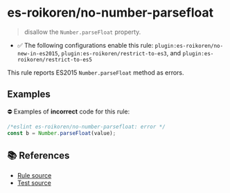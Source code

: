 # es-roikoren/no-number-parsefloat
> disallow the `Number.parseFloat` property.

- ✅ The following configurations enable this rule: `plugin:es-roikoren/no-new-in-es2015`, `plugin:es-roikoren/restrict-to-es3`, and `plugin:es-roikoren/restrict-to-es5`

This rule reports ES2015 `Number.parseFloat` method as errors.

## Examples

⛔ Examples of **incorrect** code for this rule:

```js
/*eslint es-roikoren/no-number-parsefloat: error */
const b = Number.parseFloat(value);
```

## 📚 References

- [Rule source](https://github.com/roikoren755/eslint-plugin-es/blob/v0.0.4/src/rules/no-number-parsefloat.ts)
- [Test source](https://github.com/roikoren755/eslint-plugin-es/blob/v0.0.4/tests/src/rules/no-number-parsefloat.ts)
